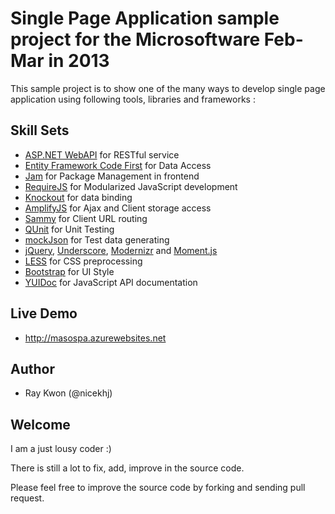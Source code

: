 # Single Page Application sample project for the Microsoftware Feb-Mar in 2013

This sample project is to show one of the many ways to develop single page application using following tools, libraries and frameworks :

## Skill Sets
* [ASP.NET WebAPI](http://www.asp.net/web-api) for RESTful service
* [Entity Framework Code First](http://www.asp.net/entity-framework) for Data Access
* [Jam](http://jamjs.org) for Package Management in frontend
* [RequireJS](http://www.requirejs.org/) for Modularized JavaScript development
* [Knockout](http://knockoutjs.com/) for data binding
* [AmplifyJS](http://amplifyjs.com/) for Ajax and Client storage access
* [Sammy](http://sammyjs.org/) for Client URL routing
* [QUnit](http://qunitjs.com/) for Unit Testing
* [mockJson](http://experiments.mennovanslooten.nl/2010/mockjson/) for Test data generating
* [jQuery](http://jquery.org/), [Underscore](http://underscorejs.org), [Modernizr](http://modernizr.com/) and [Moment.js](momentjs.com)
* [LESS](http://lesscss.org/) for CSS preprocessing
* [Bootstrap](http://twitter.github.com/bootstrap) for UI Style
* [YUIDoc](http://yui.github.com/yuidoc/) for JavaScript API documentation


## Live Demo
* http://masospa.azurewebsites.net


## Author
* Ray Kwon (@nicekhj)

## Welcome
I am a just lousy coder :)

There is still a lot to fix, add, improve in the source code.

Please feel free to improve the source code by forking and sending pull request.

